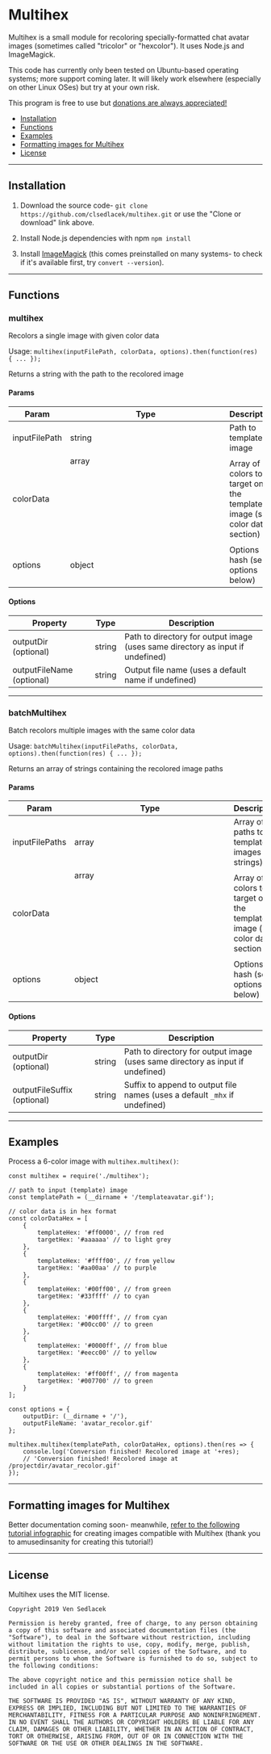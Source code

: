 # Multihex

Multihex is a small module for recoloring specially-formatted chat avatar images (sometimes called "tricolor" or "hexcolor"). It uses Node.js and ImageMagick.

This code has currently only been tested on Ubuntu-based operating systems; more support coming later. It will likely work elsewhere (especially on other Linux OSes) but try at your own risk.

This program is free to use but [donations are always appreciated!](https://ko-fi.com/nventous)

* [Installation](#installation)
* [Functions](#functions)
* [Examples](#examples)
* [Formatting images for Multihex](#formatting-images-for-multihex)
* [License](#license)

---

## Installation

1. Download the source code- `git clone https://github.com/clsedlacek/multihex.git` or use the "Clone or download" link above.

2. Install Node.js dependencies with npm `npm install`

3. Install [ImageMagick](https://imagemagick.org/index.php) (this comes preinstalled on many systems- to check if it's available first, try `convert --version`).

---

## Functions

### multihex

Recolors a single image with given color data

Usage: `multihex(inputFilePath, colorData, options).then(function(res) { ... });`

Returns a string with the path to the recolored image

#### Params

| Param | Type | Description |
| ----- | ---- | ----------- |
| inputFilePath | string | Path to template image |
| colorData | array<object> | Array of colors to target on the template image (see color data section) |
| options | object | Options hash (see options below) |

#### Options

| Property | Type | Description |
| -------- | ---- | ----------- |
| outputDir (optional) | string | Path to directory for output image (uses same directory as input if undefined) |
| outputFileName (optional) | string | Output file name (uses a default name if undefined) |

---

### batchMultihex

Batch recolors multiple images with the same color data

Usage: `batchMultihex(inputFilePaths, colorData, options).then(function(res) { ... });`

Returns an array of strings containing the recolored image paths

#### Params

| Param | Type | Description |
| ----- | ---- | ----------- |
| inputFilePaths | array<string> | Array of paths to template images (as strings) |
| colorData | array<object> | Array of colors to target on the template image (see color data section |
| options | object | Options hash (see options below) |

#### Options

| Property | Type | Description |
| -------- | ---- | ----------- |
| outputDir (optional) | string | Path to directory for output image (uses same directory as input if undefined) |
| outputFileSuffix (optional) | string | Suffix to append to output file names (uses a default `_mhx` if undefined) |

---

## Examples

Process a 6-color image with `multihex.multihex()`:

```
const multihex = require('./multihex');

// path to input (template) image
const templatePath = (__dirname + '/templateavatar.gif');

// color data is in hex format
const colorDataHex = [
	{
		templateHex: '#ff0000', // from red
		targetHex: '#aaaaaa' // to light grey
	},
	{
		templateHex: '#ffff00', // from yellow
		targetHex: '#aa00aa' // to purple
	},
	{
		templateHex: '#00ff00', // from green
		targetHex: '#33ffff' // to cyan
	},
	{
		templateHex: '#00ffff', // from cyan
		targetHex: '#00cc00' // to green
	},
	{
		templateHex: '#0000ff', // from blue
		targetHex: '#eecc00' // to yellow
	},
	{
		templateHex: '#ff00ff', // from magenta
		targetHex: '#007700' // to green
	}
];

const options = {
	outputDir: (__dirname + '/'),
	outputFileName: 'avatar_recolor.gif'
};

multihex.multihex(templatePath, colorDataHex, options).then(res => {
	console.log('Conversion finished! Recolored image at '+res);
	// 'Conversion finished! Recolored image at /projectdir/avatar_recolor.gif'
});

```

---

## Formatting images for Multihex

Better documentation coming soon- meanwhile, [refer to the following tutorial infographic](https://www.deviantart.com/amusedinsanity/art/Tricolor-Hexacolor-Pose-Tutorial-for-CS4-206687253) for creating images compatible with Multihex (thank you to amusedinsanity for creating this tutorial!)

---

## License

Multihex uses the MIT license.

```
Copyright 2019 Ven Sedlacek

Permission is hereby granted, free of charge, to any person obtaining a copy of this software and associated documentation files (the "Software"), to deal in the Software without restriction, including without limitation the rights to use, copy, modify, merge, publish, distribute, sublicense, and/or sell copies of the Software, and to permit persons to whom the Software is furnished to do so, subject to the following conditions:

The above copyright notice and this permission notice shall be included in all copies or substantial portions of the Software.

THE SOFTWARE IS PROVIDED "AS IS", WITHOUT WARRANTY OF ANY KIND, EXPRESS OR IMPLIED, INCLUDING BUT NOT LIMITED TO THE WARRANTIES OF MERCHANTABILITY, FITNESS FOR A PARTICULAR PURPOSE AND NONINFRINGEMENT. IN NO EVENT SHALL THE AUTHORS OR COPYRIGHT HOLDERS BE LIABLE FOR ANY CLAIM, DAMAGES OR OTHER LIABILITY, WHETHER IN AN ACTION OF CONTRACT, TORT OR OTHERWISE, ARISING FROM, OUT OF OR IN CONNECTION WITH THE SOFTWARE OR THE USE OR OTHER DEALINGS IN THE SOFTWARE.
```
